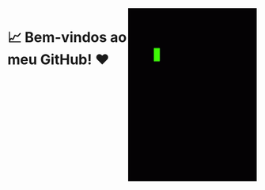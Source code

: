 <img src = "banner.gif" width = "260px" height = "350px" align = "right" />

# 📈 Bem-vindos ao meu GitHub! ❤


